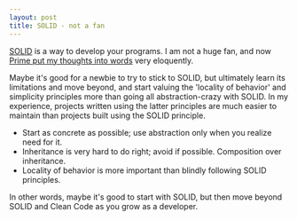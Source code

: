 ```yaml
---
layout: post
title: SOLID - not a fan
---
```


[SOLID](https://www.digitalocean.com/community/conceptual-articles/s-o-l-i-d-the-first-five-principles-of-object-oriented-design)
is a way to develop your programs. I am not a huge fan, and
now [Prime put my thoughts into words](https://www.youtube.com/watch?v=TT_RLWmIsbY) very eloquently.

Maybe it's good for a newbie to try to stick to SOLID, but ultimately learn its limitations
and move beyond, and start valuing the 'locality of behavior' and simplicity principles
more than going all abstraction-crazy with SOLID. In my experience,
projects written using the latter principles are much easier to maintain than
projects built using the SOLID principle.

- Start as concrete as possible; use abstraction only when you realize need for it.
- Inheritance is very hard to do right; avoid if possible. Composition over inheritance.
- Locality of behavior is more important than blindly following SOLID principles.

In other words, maybe it's good to start with SOLID, but then move beyond SOLID and
Clean Code as you grow as a developer.

